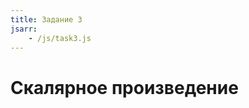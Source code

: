 ```yaml
---
title: Задание 3
jsarr:
    - /js/task3.js
---
```

# Скалярное произведение

<!--more-->
<canvas id="myChart" width="400" height="400"></canvas>